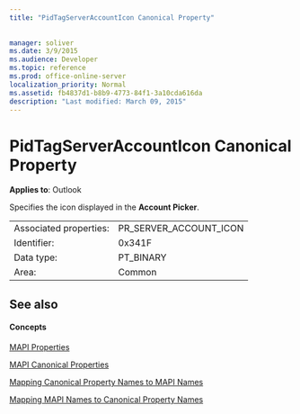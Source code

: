 ```yaml
---
title: "PidTagServerAccountIcon Canonical Property"
 
 
manager: soliver
ms.date: 3/9/2015
ms.audience: Developer
ms.topic: reference
ms.prod: office-online-server
localization_priority: Normal
ms.assetid: fb4837d1-b8b9-4773-84f1-3a10cda616da
description: "Last modified: March 09, 2015"
---
```


# PidTagServerAccountIcon Canonical Property

  
  
**Applies to**: Outlook 
  
Specifies the icon displayed in the **Account Picker**.
  
|||
|:-----|:-----|
|Associated properties:  <br/> |PR_SERVER_ACCOUNT_ICON  <br/> |
|Identifier:  <br/> |0x341F  <br/> |
|Data type:  <br/> |PT_BINARY  <br/> |
|Area:  <br/> |Common  <br/> |
   
## See also

#### Concepts

[MAPI Properties](mapi-properties.md)
  
[MAPI Canonical Properties](mapi-canonical-properties.md)
  
[Mapping Canonical Property Names to MAPI Names](mapping-canonical-property-names-to-mapi-names.md)
  
[Mapping MAPI Names to Canonical Property Names](mapping-mapi-names-to-canonical-property-names.md)

